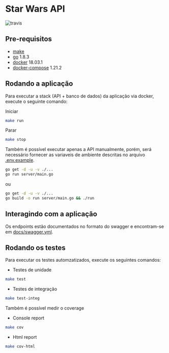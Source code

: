 # Star Wars API

![travis](https://travis-ci.org/crowleyfelix/star-wars-api.svg?branch=master)

## Pre-requisitos

- [make]
- [go] 1.8.3
- [docker] 18.03.1
- [docker-compose] 1.21.2

## Rodando a aplicação

Para executar a stack (API + banco de dados) da aplicação via docker, execute o seguinte comando:

Iniciar

```bash
make run
```

Parar

```bash
make stop
```

Também é possível executar apenas a API manualmente, porém, será necessário fornecer as variaveis de ambiente descritas no arquivo [.env.example].

```bash
go get -d -u -v ./...
go run server/main.go
```

ou

```bash
go get -d -u -v ./...
go build -o run server/main.go && ./run
```

## Interagindo com a aplicação

Os endpoints estão documentados no formato do swagger e encontram-se em [docs/swagger.yml](docs/swagger.yml).

## Rodando os testes

Para executar os testes automzatizados, execute os seguintes comandos:

- Testes de unidade

```bash
make test
```

- Testes de integração

```bash
make test-integ
```

Também é possível medir o coverage

- Console report

```bash
make cov
```

- Html report

```bash
make cov-html
```

[.env.example]:.env.example
[make]:https://www.gnu.org/software/make/manual/make.html
[go]:https://golang.org/dl/
[docker]:https://www.docker.com/community-edition#/download
[docker-compose]:https://docs.docker.com/compose/install/